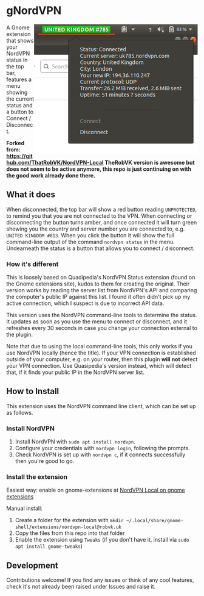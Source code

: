 # gNordVPN
<img align="right" src="img/screenshot.png">
A Gnome extension that shows your NordVPN status in the top bar, features a menu showing the current status and a button to Connect / Disconnect.

**Forked from: https://github.com/ThatRobVK/NordVPN-Local
TheRobVK version is awesome but does not seem to be active anymore, this repo is just continuing on with the good work already done there.**

## What it does
When disconnected, the top bar will show a red button reading `UNPROTECTED`, to remind you that you are not connected to the VPN. When connecting or disconnecting the button turns amber, and once connected it will turn green showing you the country and server number you are connected to, e.g. `UNITED KINGDOM #813`. When you click the button it will show the full command-line output of the command `nordvpn status` in the menu. Undearneath the status is a button that allows you to connect / disconnect.

### How it's different 
This is loosely based on Quadipedia's NordVPN Status extension (found on the Gnome extensions site), kudos to them for creating the original. Their version works by reading the server list from NordVPN's API and comparing the computer's public IP against this list. I found it often didn't pick up my active connection, which I suspect is due to incorrect API data.

This version uses the NordVPN command-line tools to determine the status. It updates as soon as you use the menu to connect or disconnect, and it refreshes every 30 seconds in case you change your connection external to the plugin.

Note that due to using the local command-line tools, this only works if you use NordVPN locally (hence the title). If your VPN connection is established outside of your computer, e.g. on your router, then this plugin __will not__ detect your VPN connection. Use Quasipedia's version instead, which will detect that, if it finds your public IP in the NordVPN server list.

## How to Install
This extension uses the NordVPN command line client, which can be set up as follows.

### Install NordVPN
1. Install NordVPN with `sudo apt install nordvpn`.
2. Configure your credentials with `nordvpn login`, following the prompts.
3. Check NordVPN is set up with `nordvpn c`, if it connects successfully then you're good to go.

### Install the extension
Easiest way: enable on gnome-extensions at [NordVPN Local on gnome extensions](https://extensions.gnome.org/extension/1656/nordvpn-local/)

Manual install:  
1. Create a folder for the extension with `mkdir ~/.local/share/gnome-shell/extensions/nordvpn-local@robvk.uk`
2. Copy the files from this repo into that folder
3. Enable the extension using `Tweaks` (if you don't have it, install via `sudo apt install gnome-tweaks`)

## Development

Contributions welcome! If you find any issues or think of any cool features, check it's not already been raised under Issues and raise it.
